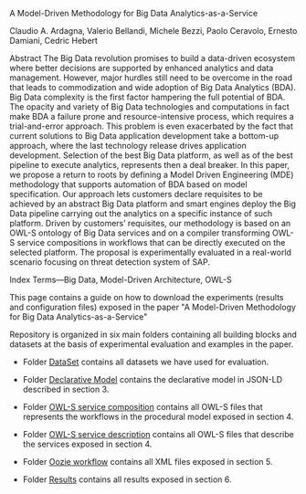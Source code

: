 A Model-Driven Methodology for Big Data Analytics-as-a-Service

Claudio A. Ardagna, Valerio Bellandi, Michele Bezzi, Paolo Ceravolo, Ernesto Damiani, Cedric Hebert

Abstract The Big Data revolution promises to build a data-driven ecosystem where better decisions are supported by enhanced
analytics and data management. However, major hurdles still need to be overcome in the road that leads to commodization and wide
adoption of Big Data Analytics (BDA). Big Data complexity is the first factor hampering the full potential of BDA. The opacity and variety of Big Data technologies and computations in fact make BDA a failure prone and resource-intensive process, which requires a
trial-and-error approach. This problem is even exacerbated by the fact that current solutions to Big Data application development take a bottom-up approach, where the last technology release drives application development. Selection of the best Big Data platform, as well as of the best pipeline to execute analytics, represents then a deal breaker. In this paper, we propose a return to roots by defining a Model Driven Engineering (MDE) methodology that supports automation of BDA based on model specification. Our approach lets customers declare requisites to be achieved by an abstract Big Data platform and smart engines deploy the Big Data pipeline carrying out the analytics on a specific instance of such platform. Driven by customers’ requisites, our methodology is based on an OWL-S ontology of Big Data services and on a compiler transforming OWL-S service compositions in workflows that can be directly executed on the selected platform. The proposal is experimentally evaluated in a real-world scenario focusing on threat detection system of SAP. 


Index Terms—Big Data, Model-Driven Architecture, OWL-S


This page contains a guide on how to download the experiments (results and configuration files) exposed in the paper "A Model-Driven Methodology for Big Data Analytics-as-a-Service"


Repository is organized in six main folders containing all building blocks and datasets at the basis of experimental evaluation and examples in the paper.

- Folder [DataSet](https://github.com/SESARLab/A-Model-Driven-Methodology/tree/master/Dataset) contains all datasets we have used for evaluation. 

- Folder [Declarative Model](https://github.com/SESARLab/A-Model-Driven-Methodology/tree/master/Declarative%20model) contains the  declarative model in JSON-LD described in section 3.

- Folder [OWL-S service composition](https://github.com/SESARLab/A-Model-Driven-Methodology/tree/master/OWL-S%20service%20composition) contains all OWL-S files that represents the workflows in the procedural model exposed in section 4.

- Folder [OWL-S service description](https://github.com/SESARLab/A-Model-Driven-Methodology/tree/master/OWL-S%20service%20description) contains all OWL-S files that describe the services exposed in section 4.

- Folder [Oozie workflow](https://github.com/SESARLab/A-Model-Driven-Methodology/tree/master/Oozie%20workflow) contains all XML files exposed in section 5.

- Folder [Results](https://github.com/SESARLab/A-Model-Driven-Methodology/tree/master/Results) contains all results exposed in section 6.



